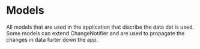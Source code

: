 # Models

All models that are used in the application that discribe the data dat is used.
Some models can extend ChangeNotifier and are used to propagate the changes in data furter down the app.